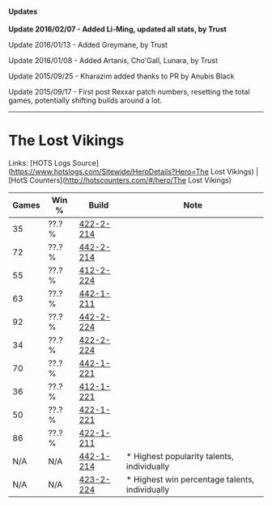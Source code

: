 #### Updates
**Update 2016/02/07 - Added Li-Ming, updated all stats, by Trust**

Update 2016/01/13 - Added Greymane, by Trust

Update 2016/01/08 - Added Artanis, Cho'Gall, Lunara, by Trust

Update 2015/09/25 - Kharazim added thanks to PR by Anubis Black

Update 2015/09/17 - First post Rexxar patch numbers, resetting the total games, potentially shifting builds around a lot.

***

# The Lost Vikings

Links: [HOTS Logs Source](https://www.hotslogs.com/Sitewide/HeroDetails?Hero=The Lost Vikings) | [HotS Counters](http://hotscounters.com/#/hero/The Lost Vikings)

Games  | Win %  | Build     | Note
-----  | -----  | -----     | ----
35     | ??.? % | [422-2-214](http://www.heroesfire.com/hots/talent-calculator/the-lost-vikings#sGE6) | 
72     | ??.? % | [442-2-214](http://www.heroesfire.com/hots/talent-calculator/the-lost-vikings#t136) | 
55     | ??.? % | [412-2-224](http://www.heroesfire.com/hots/talent-calculator/the-lost-vikings#rtpm) | 
63     | ??.? % | [442-1-211](http://www.heroesfire.com/hots/talent-calculator/the-lost-vikings#t0pR) | 
92     | ??.? % | [442-2-224](http://www.heroesfire.com/hots/talent-calculator/the-lost-vikings#t13G) | 
34     | ??.? % | [422-2-224](http://www.heroesfire.com/hots/talent-calculator/the-lost-vikings#sGEG) | 
70     | ??.? % | [442-1-221](http://www.heroesfire.com/hots/talent-calculator/the-lost-vikings#t0pb) | 
36     | ??.? % | [412-1-221](http://www.heroesfire.com/hots/talent-calculator/the-lost-vikings#rta5) | 
50     | ??.? % | [422-1-221](http://www.heroesfire.com/hots/talent-calculator/the-lost-vikings#sF-b) | 
86     | ??.? % | [422-1-211](http://www.heroesfire.com/hots/talent-calculator/the-lost-vikings#sF-R) | 
N/A    | N/A    | [442-1-214](http://www.heroesfire.com/hots/talent-calculator/the-lost-vikings#t0pU) | * Highest popularity talents, individually
N/A    | N/A    | [423-2-224](http://www.heroesfire.com/hots/talent-calculator/the-lost-vikings#sIgW) | * Highest win percentage talents, individually
